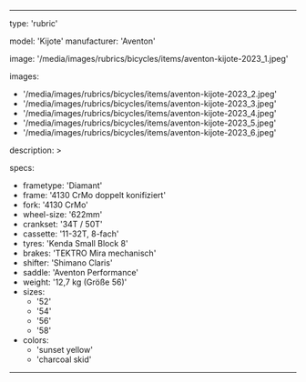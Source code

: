 ---

type: 'rubric'


model: 'Kijote'
manufacturer: 'Aventon'

image: '/media/images/rubrics/bicycles/items/aventon-kijote-2023_1.jpeg'

images:
  - '/media/images/rubrics/bicycles/items/aventon-kijote-2023_2.jpeg'
  - '/media/images/rubrics/bicycles/items/aventon-kijote-2023_3.jpeg'
  - '/media/images/rubrics/bicycles/items/aventon-kijote-2023_4.jpeg'
  - '/media/images/rubrics/bicycles/items/aventon-kijote-2023_5.jpeg'
  - '/media/images/rubrics/bicycles/items/aventon-kijote-2023_6.jpeg'

description: >


specs:
  - frametype: 'Diamant'
  - frame: '4130 CrMo doppelt konifiziert'
  - fork: '4130 CrMo'
  - wheel-size: '622mm'
  - crankset: '34T / 50T'
  - cassette: '11-32T, 8-fach'
  - tyres: 'Kenda Small Block 8'
  - brakes: 'TEKTRO Mira mechanisch'
  - shifter: 'Shimano Claris'
  - saddle: 'Aventon Performance'
  - weight: '12,7 kg (Größe 56)'
  - sizes:
    - '52'
    - '54'
    - '56'
    - '58'
  - colors:
    - 'sunset yellow'
    - 'charcoal skid'


---
